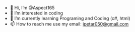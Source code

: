 - 👋 Hi, I’m @Aspect165
- 👀 I’m interested in coding
- 🌱 I’m currently learning Programing and Coding (c#, html)
- 📫 How to reach me use my email: ipetar050@gmail.com
<!---
Aspect165/Aspect165 is a ✨ special ✨ repository because its `README.md` (this file) appears on your GitHub profile.
You can click the Preview link to take a look at your changes.
--->
